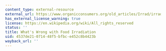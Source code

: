 ```yaml
---
content_type: external-resource
external_url: https://www.organicconsumers.org/old_articles/Irrad/irradfact.php
has_external_license_warning: true
license: https://en.wikipedia.org/wiki/All_rights_reserved
status: ''
title: What's Wrong with Food Irradiation
uid: 4537de21-0714-48f5-bfbc-e452c8b4423b
wayback_url: ''
---
```

